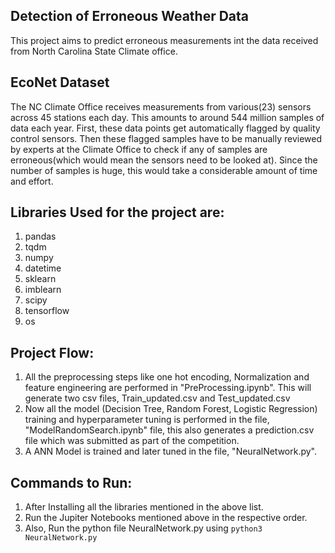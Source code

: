 ## Detection of Erroneous Weather Data

This project aims to predict erroneous measurements int the data received from North Carolina State Climate office.

## EcoNet Dataset 

The NC Climate Office receives measurements from various(23) sensors across 45 stations each day. This amounts to around 544 million samples of data each year. First, these data points get automatically flagged by quality control sensors. Then these flagged samples have to be manually reviewed by experts at the Climate Office to check if any of samples are erroneous(which would mean the sensors need to be looked at). Since the number of samples is huge, this would take a considerable amount of time and effort. 

## Libraries Used for the project are:
1) pandas 
2) tqdm 
3) numpy 
4) datetime
5) sklearn
6) imblearn
7) scipy
8) tensorflow 
9) os

## Project Flow:
1) All the preprocessing steps like one hot encoding, Normalization and feature engineering are performed in "PreProcessing.ipynb". This will generate two csv files, Train_updated.csv and Test_updated.csv
2) Now all the model (Decision Tree, Random Forest, Logistic Regression) training and hyperparameter tuning is performed in the file, "ModelRandomSearch.ipynb" file, this also generates a prediction.csv file which was submitted as part of the competition.
3) A ANN Model is trained and later tuned in the file, "NeuralNetwork.py".


## Commands to Run:
1) After Installing all the libraries mentioned in the above list.
2) Run the Jupiter Notebooks mentioned above in the respective order.
3) Also, Run the python file NeuralNetwork.py using `python3 NeuralNetwork.py`
